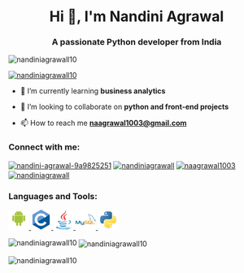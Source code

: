 <h1 align="center">Hi 👋, I'm Nandini Agrawal</h1>
<h3 align="center">A passionate Python developer from India</h3>

<p align="left"> <img src="https://komarev.com/ghpvc/?username=nandiniagrawall10&label=Profile%20views&color=0e75b6&style=flat" alt="nandiniagrawall10" /> </p>

<p align="left"> <a href="https://github.com/ryo-ma/github-profile-trophy"><img src="https://github-profile-trophy.vercel.app/?username=nandiniagrawall10" alt="nandiniagrawall10" /></a> </p>

- 🌱 I’m currently learning **business analytics**

- 👯 I’m looking to collaborate on **python and front-end projects**

- 📫 How to reach me **naagrawal1003@gmail.com**

<h3 align="left">Connect with me:</h3>
<p align="left">
<a href="https://linkedin.com/in/nandini-agrawal-9a9825251" target="blank"><img align="center" src="https://raw.githubusercontent.com/rahuldkjain/github-profile-readme-generator/master/src/images/icons/Social/linked-in-alt.svg" alt="nandini-agrawal-9a9825251" height="30" width="40" /></a>
<a href="https://instagram.com/nandiniagrawall" target="blank"><img align="center" src="https://raw.githubusercontent.com/rahuldkjain/github-profile-readme-generator/master/src/images/icons/Social/instagram.svg" alt="nandiniagrawall" height="30" width="40" /></a>
<a href="https://www.hackerrank.com/naagrawal1003" target="blank"><img align="center" src="https://raw.githubusercontent.com/rahuldkjain/github-profile-readme-generator/master/src/images/icons/Social/hackerrank.svg" alt="naagrawal1003" height="30" width="40" /></a>
<a href="https://www.leetcode.com/nandiniagrawall" target="blank"><img align="center" src="https://raw.githubusercontent.com/rahuldkjain/github-profile-readme-generator/master/src/images/icons/Social/leet-code.svg" alt="nandiniagrawall" height="30" width="40" /></a>
</p>

<h3 align="left">Languages and Tools:</h3>
<p align="left"> <a href="https://developer.android.com" target="_blank" rel="noreferrer"> <img src="https://raw.githubusercontent.com/devicons/devicon/master/icons/android/android-original-wordmark.svg" alt="android" width="40" height="40"/> </a> <a href="https://www.cprogramming.com/" target="_blank" rel="noreferrer"> <img src="https://raw.githubusercontent.com/devicons/devicon/master/icons/c/c-original.svg" alt="c" width="40" height="40"/> </a> <a href="https://www.java.com" target="_blank" rel="noreferrer"> <img src="https://raw.githubusercontent.com/devicons/devicon/master/icons/java/java-original.svg" alt="java" width="40" height="40"/> </a> <a href="https://www.mysql.com/" target="_blank" rel="noreferrer"> <img src="https://raw.githubusercontent.com/devicons/devicon/master/icons/mysql/mysql-original-wordmark.svg" alt="mysql" width="40" height="40"/> </a> <a href="https://www.python.org" target="_blank" rel="noreferrer"> <img src="https://raw.githubusercontent.com/devicons/devicon/master/icons/python/python-original.svg" alt="python" width="40" height="40"/> </a> </p>

<p><img align="left" src="https://github-readme-stats.vercel.app/api/top-langs?username=nandiniagrawall10&show_icons=true&locale=en&layout=compact" alt="nandiniagrawall10" /></p>

<p>&nbsp;<img align="center" src="https://github-readme-stats.vercel.app/api?username=nandiniagrawall10&show_icons=true&locale=en" alt="nandiniagrawall10" /></p>

<p><img align="center" src="https://github-readme-streak-stats.herokuapp.com/?user=nandiniagrawall10&" alt="nandiniagrawall10" /></p>
